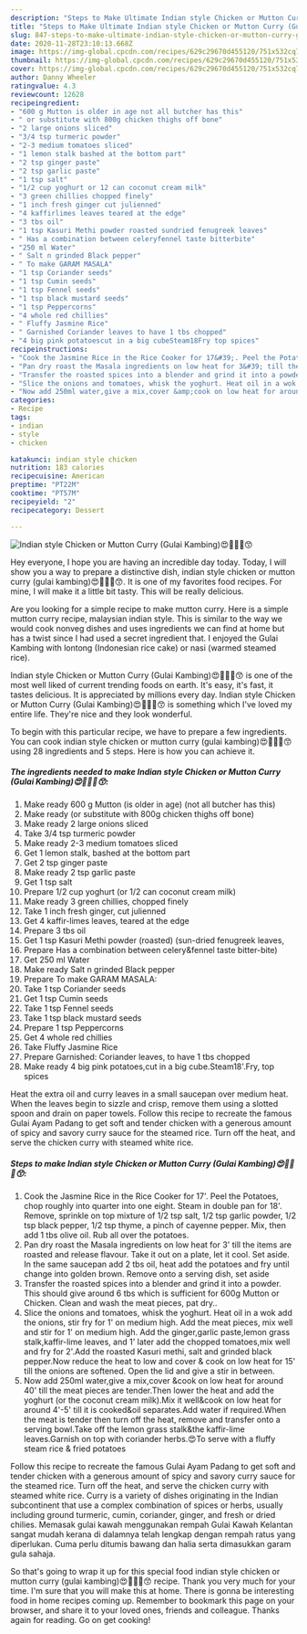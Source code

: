 ```yaml
---
description: "Steps to Make Ultimate Indian style Chicken or Mutton Curry (Gulai Kambing)😍🐤🐑🍜😙"
title: "Steps to Make Ultimate Indian style Chicken or Mutton Curry (Gulai Kambing)😍🐤🐑🍜😙"
slug: 847-steps-to-make-ultimate-indian-style-chicken-or-mutton-curry-gulai-kambing
date: 2020-11-28T23:10:13.668Z
image: https://img-global.cpcdn.com/recipes/629c29670d455120/751x532cq70/indian-style-chicken-or-mutton-curry-gulai-kambing😍🐤🐑🍜😙-recipe-main-photo.jpg
thumbnail: https://img-global.cpcdn.com/recipes/629c29670d455120/751x532cq70/indian-style-chicken-or-mutton-curry-gulai-kambing😍🐤🐑🍜😙-recipe-main-photo.jpg
cover: https://img-global.cpcdn.com/recipes/629c29670d455120/751x532cq70/indian-style-chicken-or-mutton-curry-gulai-kambing😍🐤🐑🍜😙-recipe-main-photo.jpg
author: Danny Wheeler
ratingvalue: 4.3
reviewcount: 12628
recipeingredient:
- "600 g Mutton is older in age not all butcher has this"
- " or substitute with 800g chicken thighs off bone"
- "2 large onions sliced"
- "3/4 tsp turmeric powder"
- "2-3 medium tomatoes sliced"
- "1 lemon stalk bashed at the bottom part"
- "2 tsp ginger paste"
- "2 tsp garlic paste"
- "1 tsp salt"
- "1/2 cup yoghurt or 12 can coconut cream milk"
- "3 green chillies chopped finely"
- "1 inch fresh ginger cut julienned"
- "4 kaffirlimes leaves teared at the edge"
- "3 tbs oil"
- "1 tsp Kasuri Methi powder roasted sundried fenugreek leaves"
- " Has a combination between celeryfennel taste bitterbite"
- "250 ml Water"
- " Salt n grinded Black pepper"
- " To make GARAM MASALA"
- "1 tsp Coriander seeds"
- "1 tsp Cumin seeds"
- "1 tsp Fennel seeds"
- "1 tsp black mustard seeds"
- "1 tsp Peppercorns"
- "4 whole red chillies"
- " Fluffy Jasmine Rice"
- " Garnished Coriander leaves to have 1 tbs chopped"
- "4 big pink potatoescut in a big cubeSteam18Fry top spices"
recipeinstructions:
- "Cook the Jasmine Rice in the Rice Cooker for 17&#39;. Peel the Potatoes, chop roughly into quarter into one eight. Steam in double pan for 18&#39;. Remove, sprinkle on top mixture of 1/2 tsp salt, 1/2 tsp garlic powder, 1/2 tsp black pepper, 1/2 tsp thyme, a pinch of cayenne pepper. Mix, then add 1 tbs olive oil. Rub all over the potatoes."
- "Pan dry roast the Masala ingredients on low heat for 3&#39; till the items are roasted and release flavour. Take it out on a plate, let it cool. Set aside. In the same saucepan add 2 tbs oil, heat add the potatoes and fry until change into golden brown. Remove onto a serving dish, set aside"
- "Transfer the roasted spices into a blender and grind it into a powder. This should give around 6 tbs which is sufficient for 600g Mutton or Chicken. Clean and wash the meat pieces, pat dry.."
- "Slice the onions and tomatoes, whisk the yoghurt. Heat oil in a wok add the onions, stir fry for 1&#39; on medium high. Add the meat pieces, mix well and stir for 1&#39; on medium high. Add the ginger,garlic paste,lemon grass stalk,kaffir-lime leaves, and 1&#39; later add the chopped tomatoes,mix well and fry for 2&#39;.Add the roasted Kasuri methi, salt and grinded black pepper.Now reduce the heat to low and cover &amp; cook on low heat for 15&#39; till the onions are softened. Open the lid and give a stir in between."
- "Now add 250ml water,give a mix,cover &amp;cook on low heat for around 40&#39; till the meat pieces are tender.Then lower the heat and add the yoghurt (or the coconut cream milk).Mix it well&amp;cook on low heat for around 4&#39;-5&#39; till it is cooked&amp;oil separates.Add water if required.When the meat is tender then turn off the heat, remove and transfer onto a serving bowl.Take off the lemon grass stalk&amp;the kaffir-lime leaves.Garnish on top with coriander herbs.😍To serve with a fluffy steam rice &amp; fried potatoes"
categories:
- Recipe
tags:
- indian
- style
- chicken

katakunci: indian style chicken 
nutrition: 183 calories
recipecuisine: American
preptime: "PT22M"
cooktime: "PT57M"
recipeyield: "2"
recipecategory: Dessert

---
```



![Indian style Chicken or Mutton Curry (Gulai Kambing)😍🐤🐑🍜😙](https://img-global.cpcdn.com/recipes/629c29670d455120/751x532cq70/indian-style-chicken-or-mutton-curry-gulai-kambing😍🐤🐑🍜😙-recipe-main-photo.jpg)

Hey everyone, I hope you are having an incredible day today. Today, I will show you a way to prepare a distinctive dish, indian style chicken or mutton curry (gulai kambing)😍🐤🐑🍜😙. It is one of my favorites food recipes. For mine, I will make it a little bit tasty. This will be really delicious.

Are you looking for a simple recipe to make mutton curry. Here is a simple mutton curry recipe, malaysian indian style. This is similar to the way we would cook nonveg dishes and uses ingredients we can find at home but has a twist since I had used a secret ingredient that. I enjoyed the Gulai Kambing with lontong (Indonesian rice cake) or nasi (warmed steamed rice).

Indian style Chicken or Mutton Curry (Gulai Kambing)😍🐤🐑🍜😙 is one of the most well liked of current trending foods on earth. It's easy, it's fast, it tastes delicious. It is appreciated by millions every day. Indian style Chicken or Mutton Curry (Gulai Kambing)😍🐤🐑🍜😙 is something which I've loved my entire life. They're nice and they look wonderful.


To begin with this particular recipe, we have to prepare a few ingredients. You can cook indian style chicken or mutton curry (gulai kambing)😍🐤🐑🍜😙 using 28 ingredients and 5 steps. Here is how you can achieve it.

<!--inarticleads1-->

##### The ingredients needed to make Indian style Chicken or Mutton Curry (Gulai Kambing)😍🐤🐑🍜😙:

1. Make ready 600 g Mutton (is older in age) (not all butcher has this)
1. Make ready  (or substitute with 800g chicken thighs off bone)
1. Make ready 2 large onions sliced
1. Take 3/4 tsp turmeric powder
1. Make ready 2-3 medium tomatoes sliced
1. Get 1 lemon stalk, bashed at the bottom part
1. Get 2 tsp ginger paste
1. Make ready 2 tsp garlic paste
1. Get 1 tsp salt
1. Prepare 1/2 cup yoghurt (or 1/2 can coconut cream milk)
1. Make ready 3 green chillies, chopped finely
1. Take 1 inch fresh ginger, cut julienned
1. Get 4 kaffir-limes leaves, teared at the edge
1. Prepare 3 tbs oil
1. Get 1 tsp Kasuri Methi powder (roasted) (sun-dried fenugreek leaves,
1. Prepare  Has a combination between celery&amp;fennel taste bitter-bite)
1. Get 250 ml Water
1. Make ready  Salt n grinded Black pepper
1. Prepare  To make GARAM MASALA:
1. Take 1 tsp Coriander seeds
1. Get 1 tsp Cumin seeds
1. Take 1 tsp Fennel seeds
1. Take 1 tsp black mustard seeds
1. Prepare 1 tsp Peppercorns
1. Get 4 whole red chillies
1. Take  Fluffy Jasmine Rice
1. Prepare  Garnished: Coriander leaves, to have 1 tbs chopped
1. Make ready 4 big pink potatoes,cut in a big cube.Steam18&#39;.Fry, top spices


Heat the extra oil and curry leaves in a small saucepan over medium heat. When the leaves begin to sizzle and crisp, remove them using a slotted spoon and drain on paper towels. Follow this recipe to recreate the famous Gulai Ayam Padang to get soft and tender chicken with a generous amount of spicy and savory curry sauce for the steamed rice. Turn off the heat, and serve the chicken curry with steamed white rice. 

<!--inarticleads2-->

##### Steps to make Indian style Chicken or Mutton Curry (Gulai Kambing)😍🐤🐑🍜😙:

1. Cook the Jasmine Rice in the Rice Cooker for 17&#39;. Peel the Potatoes, chop roughly into quarter into one eight. Steam in double pan for 18&#39;. Remove, sprinkle on top mixture of 1/2 tsp salt, 1/2 tsp garlic powder, 1/2 tsp black pepper, 1/2 tsp thyme, a pinch of cayenne pepper. Mix, then add 1 tbs olive oil. Rub all over the potatoes.
1. Pan dry roast the Masala ingredients on low heat for 3&#39; till the items are roasted and release flavour. Take it out on a plate, let it cool. Set aside. In the same saucepan add 2 tbs oil, heat add the potatoes and fry until change into golden brown. Remove onto a serving dish, set aside
1. Transfer the roasted spices into a blender and grind it into a powder. This should give around 6 tbs which is sufficient for 600g Mutton or Chicken. Clean and wash the meat pieces, pat dry..
1. Slice the onions and tomatoes, whisk the yoghurt. Heat oil in a wok add the onions, stir fry for 1&#39; on medium high. Add the meat pieces, mix well and stir for 1&#39; on medium high. Add the ginger,garlic paste,lemon grass stalk,kaffir-lime leaves, and 1&#39; later add the chopped tomatoes,mix well and fry for 2&#39;.Add the roasted Kasuri methi, salt and grinded black pepper.Now reduce the heat to low and cover &amp; cook on low heat for 15&#39; till the onions are softened. Open the lid and give a stir in between.
1. Now add 250ml water,give a mix,cover &amp;cook on low heat for around 40&#39; till the meat pieces are tender.Then lower the heat and add the yoghurt (or the coconut cream milk).Mix it well&amp;cook on low heat for around 4&#39;-5&#39; till it is cooked&amp;oil separates.Add water if required.When the meat is tender then turn off the heat, remove and transfer onto a serving bowl.Take off the lemon grass stalk&amp;the kaffir-lime leaves.Garnish on top with coriander herbs.😍To serve with a fluffy steam rice &amp; fried potatoes


Follow this recipe to recreate the famous Gulai Ayam Padang to get soft and tender chicken with a generous amount of spicy and savory curry sauce for the steamed rice. Turn off the heat, and serve the chicken curry with steamed white rice. Curry is a variety of dishes originating in the Indian subcontinent that use a complex combination of spices or herbs, usually including ground turmeric, cumin, coriander, ginger, and fresh or dried chilies. Memasak gulai kawah menggunakan rempah Gulai Kawah Kelantan sangat mudah kerana di dalamnya telah lengkap dengan rempah ratus yang diperlukan. Cuma perlu ditumis bawang dan halia serta dimasukkan garam gula sahaja. 

So that's going to wrap it up for this special food indian style chicken or mutton curry (gulai kambing)😍🐤🐑🍜😙 recipe. Thank you very much for your time. I'm sure that you will make this at home. There is gonna be interesting food in home recipes coming up. Remember to bookmark this page on your browser, and share it to your loved ones, friends and colleague. Thanks again for reading. Go on get cooking!
